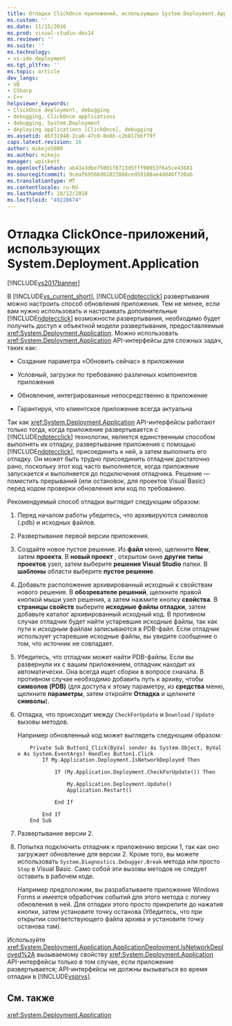 ```yaml
---
title: Отладка ClickOnce-приложений, использующих System.Deployment.Application | Документация Майкрософт
ms.custom: ''
ms.date: 11/15/2016
ms.prod: visual-studio-dev14
ms.reviewer: ''
ms.suite: ''
ms.technology:
- vs-ide-deployment
ms.tgt_pltfrm: ''
ms.topic: article
dev_langs:
- VB
- CSharp
- C++
helpviewer_keywords:
- ClickOnce deployment, debugging
- debugging, ClickOnce applications
- debugging, System.Deployment
- deploying applications [ClickOnce], debugging
ms.assetid: 86f31948-2ca8-47c0-8e8b-c2b817bbf79f
caps.latest.revision: 16
author: mikejo5000
ms.author: mikejo
manager: wpickett
ms.openlocfilehash: ab43a3dbe75001f8713d5fff98953f6a5ce43881
ms.sourcegitcommit: 9ceaf69568d61023868ced59108ae4dd46f720ab
ms.translationtype: MT
ms.contentlocale: ru-RU
ms.lasthandoff: 10/12/2018
ms.locfileid: "49228674"
---
```

# <a name="debugging-clickonce-applications-that-use-systemdeploymentapplication"></a>Отладка ClickOnce-приложений, использующих System.Deployment.Application
[!INCLUDE[vs2017banner](../includes/vs2017banner.md)]

В [!INCLUDE[vs_current_short](../includes/vs-current-short-md.md)], [!INCLUDE[ndptecclick](../includes/ndptecclick-md.md)] развертывания можно настроить способ обновления приложения. Тем не менее, если вам нужно использовать и настраивать дополнительные [!INCLUDE[ndptecclick](../includes/ndptecclick-md.md)] возможности развертывания, необходимо будет получить доступ к объектной модели развертывания, предоставляемые <xref:System.Deployment.Application>. Можно использовать <xref:System.Deployment.Application> API-интерфейсы для сложных задач, таких как:  
  
-   Создание параметра «Обновить сейчас» в приложении  
  
-   Условный, загрузки по требованию различных компонентов приложения  
  
-   Обновления, интегрированные непосредственно в приложение  
  
-   Гарантируя, что клиентское приложение всегда актуальна  
  
 Так как <xref:System.Deployment.Application> API-интерфейсы работают только тогда, когда приложение развертывается с [!INCLUDE[ndptecclick](../includes/ndptecclick-md.md)] технологии, является единственным способом выполнять их отладку, развертывание приложения с помощью [!INCLUDE[ndptecclick](../includes/ndptecclick-md.md)], присоединить к ней, а затем выполнить его отладку. Он может быть трудно присоединить отладчик достаточно рано, поскольку этот код часто выполняется, когда приложение запускается и выполняется до подключения отладчика. Решение — поместить прерываний (или остановок, для проектов Visual Basic) перед кодом проверки обновления или код по требованию.  
  
 Рекомендуемый способ отладки выглядит следующим образом:  
  
1.  Перед началом работы убедитесь, что архивируются символов (.pdb) и исходных файлов.  
  
2.  Развертывание первой версии приложения.  
  
3.  Создайте новое пустое решение. Из **файл** меню, щелкните **New**, затем **проекта**. В **новый проект** , открытом окне **другие типы проектов** узел, затем выберите **решения Visual Studio** папки. В **шаблоны** области выберите **пустое решение**.  
  
4.  Добавьте расположение архивированный исходный к свойствам нового решения. В **обозревателе решений**, щелкните правой кнопкой мыши узел решения, а затем нажмите кнопку **свойства**. В **страницы свойств** выберите **исходные файлы отладки**, затем добавьте каталог архивированный исходный код. В противном случае отладчик будет найти устаревшие исходные файлы, так как пути к исходным файлам записываются в PDB-файл. Если отладчик использует устаревшие исходные файлы, вы увидите сообщение о том, что источник не совпадает.  
  
5.  Убедитесь, что отладчик может найти PDB-файлы. Если вы развернули их с вашим приложением, отладчик находит их автоматически. Она всегда ищет сборки в вопросе сначала. В противном случае необходимо добавить путь к архиву, чтобы **символов (PDB)** (для доступа к этому параметру, из **средства** меню, щелкните **параметры**, затем откройте  **Отладка** и щелкните **символы**).  
  
6.  Отладка, что происходит между `CheckForUpdate` и `Download` / `Update` вызовы методов.  
  
     Например обновленный код может выглядеть следующим образом:  
  
    ```  
        Private Sub Button1_Click(ByVal sender As System.Object, ByVal e As System.EventArgs) Handles Button1.Click  
            If My.Application.Deployment.IsNetworkDeployed Then  
  
                If (My.Application.Deployment.CheckForUpdate()) Then  
  
                    My.Application.Deployment.Update()  
                    Application.Restart()  
  
                End If  
  
            End If  
        End Sub  
    ```  
  
7.  Развертывание версии 2.  
  
8.  Попытка подключить отладчик к приложению версии 1, так как оно загружает обновление для версии 2. Кроме того, вы можете использовать `System.Diagnostics.Debugger.Break` метода или просто `Stop` в Visual Basic. Само собой эти вызовы методов не следует оставить в рабочем коде.  
  
     Например предположим, вы разрабатываете приложение Windows Forms и имеется обработчик событий для этого метода с логику обновления в ней. Для отладки этого просто прикрепите до нажатия кнопки, затем установите точку останова (Убедитесь, что при открытии соответствующего файла архива и установите точку останова там).  
  
 Используйте <xref:System.Deployment.Application.ApplicationDeployment.IsNetworkDeployed%2A> вызываемому свойству <xref:System.Deployment.Application> API-интерфейсы только в том случае, если приложение развертывается; API-интерфейсы не должны вызываться во время отладки в [!INCLUDE[vsprvs](../includes/vsprvs-md.md)].  
  
## <a name="see-also"></a>См. также  
 <xref:System.Deployment.Application>



